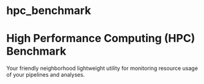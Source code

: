 # hpc_benchmark
High Performance Computing (HPC) Benchmark
=============================================

Your friendly neighborhood lightweight utility for monitoring resource usage of your pipelines and analyses. <br>
